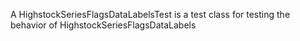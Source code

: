 A HighstockSeriesFlagsDataLabelsTest is a test class for testing the behavior of HighstockSeriesFlagsDataLabels